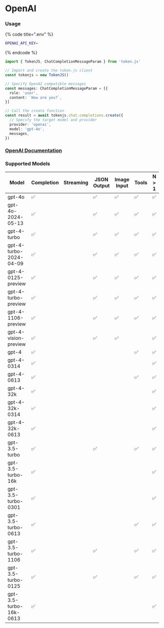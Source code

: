 # OpenAI

### Usage

{% code title=".env" %}
```bash
OPENAI_API_KEY=
```
{% endcode %}

```typescript
import { TokenJS, ChatCompletionMessageParam } from 'token.js'

// Import and create the token.js client
const tokenjs = new TokenJS()

// Specify OpenAI compatible messages
const messages: ChatCompletionMessageParam = [{
  role: 'user',
  content: `How are you?`,
}]

// Call the create function
const result = await tokenjs.chat.completions.create({
  // Specify the target model and provider
  provider: 'openai',
  model: 'gpt-4o',
  messages,
})
```

### [OpenAI Documentation](https://platform.openai.com/docs/introduction)

<!-- compatibility -->
### Supported Models

| Model                  | Completion | Streaming | JSON Output | Image Input | Tools | N > 1 |
| ---------------------- | ---------- | --------- | ----------- | ----------- | ----- | ----- |
| gpt-4o                 | ✅          |           | ✅           | ✅           | ✅     | ✅     |
| gpt-4o-2024-05-13      | ✅          |           | ✅           | ✅           | ✅     | ✅     |
| gpt-4-turbo            | ✅          |           | ✅           | ✅           | ✅     | ✅     |
| gpt-4-turbo-2024-04-09 | ✅          |           | ✅           | ✅           | ✅     | ✅     |
| gpt-4-0125-preview     | ✅          |           | ✅           | ✅           | ✅     | ✅     |
| gpt-4-turbo-preview    | ✅          |           | ✅           | ✅           | ✅     | ✅     |
| gpt-4-1106-preview     | ✅          |           | ✅           | ✅           | ✅     | ✅     |
| gpt-4-vision-preview   | ✅          |           | ✅           | ✅           |       | ✅     |
| gpt-4                  | ✅          |           |             |             | ✅     | ✅     |
| gpt-4-0314             | ✅          |           |             |             |       | ✅     |
| gpt-4-0613             | ✅          |           |             |             | ✅     | ✅     |
| gpt-4-32k              | ✅          |           |             |             |       | ✅     |
| gpt-4-32k-0314         | ✅          |           |             |             |       | ✅     |
| gpt-4-32k-0613         | ✅          |           |             |             |       | ✅     |
| gpt-3.5-turbo          | ✅          |           | ✅           |             | ✅     | ✅     |
| gpt-3.5-turbo-16k      | ✅          |           |             |             |       | ✅     |
| gpt-3.5-turbo-0301     | ✅          |           |             |             |       | ✅     |
| gpt-3.5-turbo-0613     | ✅          |           |             |             | ✅     | ✅     |
| gpt-3.5-turbo-1106     | ✅          |           | ✅           |             | ✅     | ✅     |
| gpt-3.5-turbo-0125     | ✅          |           | ✅           |             | ✅     | ✅     |
| gpt-3.5-turbo-16k-0613 | ✅          |           |             |             |       | ✅     |

